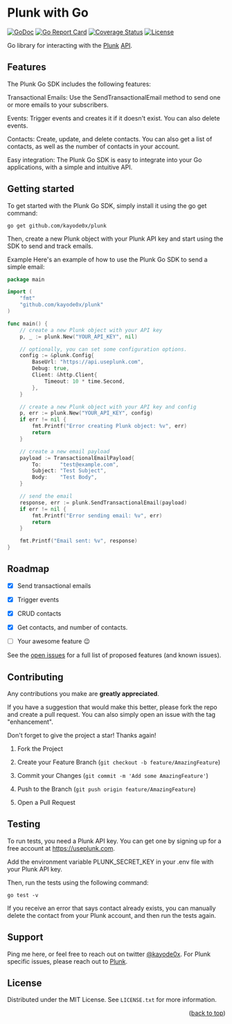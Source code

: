 # Plunk with Go

[![GoDoc](https://godoc.org/github.com/kayode0x/plunk?status.svg)](https://godoc.org/github.com/kayode0x/plunk)
[![Go Report Card](https://goreportcard.com/badge/github.com/kayode0x/plunk)](https://goreportcard.com/report/github.com/kayode0x/plunk)
[![Coverage Status](https://coveralls.io/repos/github/kayode0x/plunk/badge.svg?branch=main)](https://coveralls.io/github/kayode0x/plunk?branch=main)
[![License](https://img.shields.io/badge/license-MIT-blue.svg)](https://raw.githubusercontent.com/kayode0x/plunk/main/LICENSE)

Go library for interacting with the [Plunk](https://useplunk.com) [API](https://docs.useplunk.com).

<!-- FEATURES -->
## Features
The Plunk Go SDK includes the following features:

Transactional Emails: Use the SendTransactionalEmail method to send one or more emails to your subscribers.

Events: Trigger events and creates it if it doesn't exist. You can also delete events.

Contacts: Create, update, and delete contacts. You can also get a list of contacts, as well as the number of contacts in your account.

Easy integration: The Plunk Go SDK is easy to integrate into your Go applications, with a simple and intuitive API.

<!-- GETTING STARTED -->
## Getting started

To get started with the Plunk Go SDK, simply install it using the go get command:

``` go get github.com/kayode0x/plunk ```

Then, create a new Plunk object with your Plunk API key and start using the SDK to send and track emails.

Example
Here's an example of how to use the Plunk Go SDK to send a simple email:

```go
package main

import (
	"fmt"
	"github.com/kayode0x/plunk"
)

func main() {
	// create a new Plunk object with your API key
	p, _ := plunk.New("YOUR_API_KEY", nil)

    // optionally, you can set some configuration options.
    config := &plunk.Config{
        BaseUrl: "https://api.useplunk.com",
        Debug: true,
        Client: &http.Client{
            Timeout: 10 * time.Second,
        },
    }

    // create a new Plunk object with your API key and config
    p, err := plunk.New("YOUR_API_KEY", config)
    if err != nil {
        fmt.Printf("Error creating Plunk object: %v", err)
        return
    }

	// create a new email payload
	payload := TransactionalEmailPayload{
		To:      "test@example.com",
		Subject: "Test Subject",
		Body:    "Test Body",
	}

	// send the email
	response, err := plunk.SendTransactionalEmail(payload)
	if err != nil {
		fmt.Printf("Error sending email: %v", err)
		return
	}

	fmt.Printf("Email sent: %v", response)
}

```

<!-- ROADMAP -->
## Roadmap

- [x] Send transactional emails

- [x] Trigger events

- [x] CRUD contacts

- [x] Get contacts, and number of contacts.
        
- [ ] Your awesome feature 😉

See the [open issues](https://github.com/kayode0x/plunk/issues) for a full list of proposed features (and known issues).

<!-- CONTRIBUTING -->
## Contributing

Any contributions you make are **greatly appreciated**.

If you have a suggestion that would make this better, please fork the repo and create a pull request. You can also simply open an issue with the tag "enhancement".

Don't forget to give the project a star! Thanks again!

1. Fork the Project

2. Create your Feature Branch (`git checkout -b feature/AmazingFeature`)

3. Commit your Changes (`git commit -m 'Add some AmazingFeature'`)

4. Push to the Branch (`git push origin feature/AmazingFeature`)

5. Open a Pull Request

<!-- TESTING -->
## Testing
To run tests, you need a Plunk API key. You can get one by signing up for a free account at https://useplunk.com.

Add the environment variable PLUNK_SECRET_KEY in your .env file with your Plunk API key.

Then, run the tests using the following command:

``` go test -v ```

If you receive an error that says contact already exists, you can manually delete the contact from your Plunk account, and then run the tests again.

<!-- SUPPORT -->
## Support

Ping me here, or feel free to reach out on twitter [@kayode0x](https://twitter.com/kayode0x). For Plunk specific issues, please reach out to [Plunk](https://useplunk.com).

<!-- LICENSE -->
## License

Distributed under the MIT License. See `LICENSE.txt` for more information.

<p  align="right">(<a  href="#top">back to top</a>)</p>